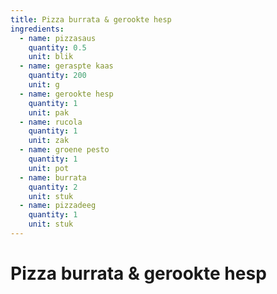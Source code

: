 ```yaml
---
title: Pizza burrata & gerookte hesp
ingredients:
  - name: pizzasaus
    quantity: 0.5
    unit: blik
  - name: geraspte kaas
    quantity: 200
    unit: g
  - name: gerookte hesp
    quantity: 1
    unit: pak
  - name: rucola
    quantity: 1
    unit: zak
  - name: groene pesto
    quantity: 1
    unit: pot
  - name: burrata
    quantity: 2
    unit: stuk
  - name: pizzadeeg
    quantity: 1
    unit: stuk
---
```


# Pizza burrata & gerookte hesp

